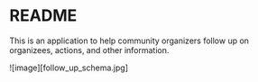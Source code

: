 # README

This is an application to help community organizers follow up on organizees, actions, and other information. 

![image][follow_up_schema.jpg]


